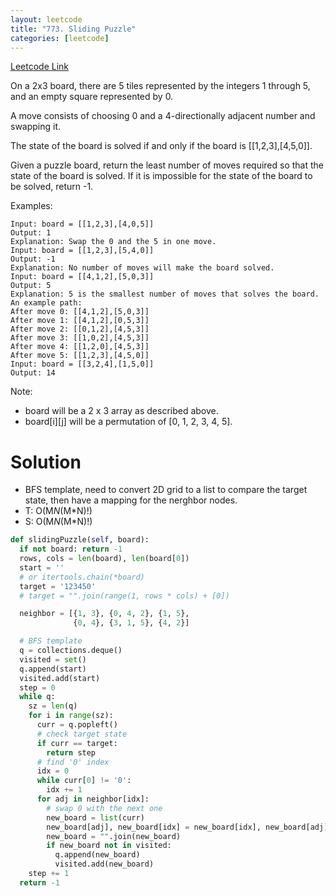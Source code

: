 ```yaml
---
layout: leetcode
title: "773. Sliding Puzzle"
categories: [leetcode]
---
```


[Leetcode Link](https://leetcode.com/problems/sliding-puzzle/)

On a 2x3 board, there are 5 tiles represented by the integers 1 through 5, and an empty square represented by 0.

A move consists of choosing 0 and a 4-directionally adjacent number and swapping it.

The state of the board is solved if and only if the board is [[1,2,3],[4,5,0]].

Given a puzzle board, return the least number of moves required so that the state of the board is solved. If it is impossible for the state of the board to be solved, return -1.

Examples:

```
Input: board = [[1,2,3],[4,0,5]]
Output: 1
Explanation: Swap the 0 and the 5 in one move.
Input: board = [[1,2,3],[5,4,0]]
Output: -1
Explanation: No number of moves will make the board solved.
Input: board = [[4,1,2],[5,0,3]]
Output: 5
Explanation: 5 is the smallest number of moves that solves the board.
An example path:
After move 0: [[4,1,2],[5,0,3]]
After move 1: [[4,1,2],[0,5,3]]
After move 2: [[0,1,2],[4,5,3]]
After move 3: [[1,0,2],[4,5,3]]
After move 4: [[1,2,0],[4,5,3]]
After move 5: [[1,2,3],[4,5,0]]
Input: board = [[3,2,4],[1,5,0]]
Output: 14
```

Note:

* board will be a 2 x 3 array as described above.
* board[i][j] will be a permutation of [0, 1, 2, 3, 4, 5].

# Solution

* BFS template, need to convert 2D grid to a list to compare the target state, then have a mapping for the nerghbor nodes.  
* T: O(M*N*(M*N)!)
* S: O(M*N*(M*N)!)

```python
def slidingPuzzle(self, board):
  if not board: return -1
  rows, cols = len(board), len(board[0])
  start = ''
  # or itertools.chain(*board)
  target = '123450'
  # target = "".join(range(1, rows * cols) + [0])

  neighbor = [{1, 3}, {0, 4, 2}, {1, 5}, 
              {0, 4}, {3, 1, 5}, {4, 2}]

  # BFS template
  q = collections.deque()
  visited = set()
  q.append(start)
  visited.add(start)
  step = 0
  while q:
    sz = len(q)
    for i in range(sz):
      curr = q.popleft()
      # check target state
      if curr == target:
        return step
      # find '0' index
      idx = 0
      while curr[0] != '0':
        idx += 1
      for adj in neighbor[idx]:
        # swap 0 with the next one
        new_board = list(curr)
        new_board[adj], new_board[idx] = new_board[idx], new_board[adj] 
        new_board = "".join(new_board)
        if new_board not in visited:
          q.append(new_board)
          visited.add(new_board)
    step += 1
  return -1
```